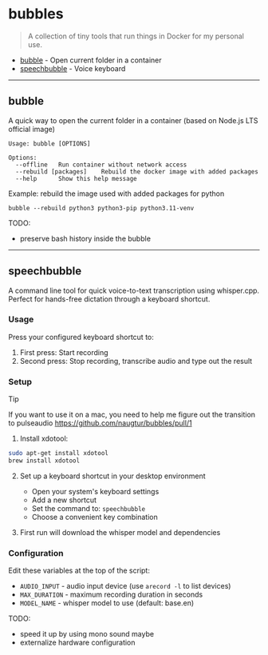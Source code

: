 # bubbles

> A collection of tiny tools that run things in Docker for my personal use.


- [bubble](#bubble) - Open current folder in a container
- [speechbubble](#speechbubble) - Voice keyboard

--- 

## bubble

A quick way to open the current folder in a container (based on Node.js LTS official image) 

```
Usage: bubble [OPTIONS]

Options:
  --offline   Run container without network access
  --rebuild [packages]    Rebuild the docker image with added packages
  --help      Show this help message
```

Example: rebuild the image used with added packages for python
```
bubble --rebuild python3 python3-pip python3.11-venv
```

TODO: 
 - preserve bash history inside the bubble

---

## speechbubble

A command line tool for quick voice-to-text transcription using whisper.cpp. 
Perfect for hands-free dictation through a keyboard shortcut.

### Usage

Press your configured keyboard shortcut to:
1. First press: Start recording
2. Second press: Stop recording, transcribe audio and type out the result

### Setup

> [!TIP]
> If you want to use it on a mac, you need to help me figure out the transition to pulseaudio https://github.com/naugtur/bubbles/pull/1

1. Install xdotool:
```bash
sudo apt-get install xdotool
brew install xdotool
```

2. Set up a keyboard shortcut in your desktop environment
   - Open your system's keyboard settings
   - Add a new shortcut
   - Set the command to: `speechbubble`
   - Choose a convenient key combination

3. First run will download the whisper model and dependencies

### Configuration

Edit these variables at the top of the script:
- `AUDIO_INPUT` - audio input device (use `arecord -l` to list devices)
- `MAX_DURATION` - maximum recording duration in seconds
- `MODEL_NAME` - whisper model to use (default: base.en)

TODO:
 - speed it up by using mono sound maybe
 - externalize hardware configuration
